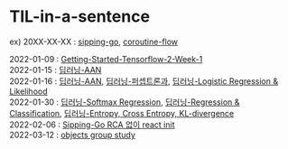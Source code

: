 # TIL-in-a-sentence
ex) 20XX-XX-XX : [sipping-go](https://github.com/ko-ing/sipping-go), [coroutine-flow](https://grizzled-saxophone-561.notion.site/6-Asynchronous-Flow-89753b90c86f4c71a452fd7514840803)

2022-01-09 : [Getting-Started-Tensorflow-2-Week-1](https://www.coursera.org/learn/getting-started-with-tensor-flow2/supplement/pfRcL/google-colab-resources)  
2022-01-15 : [딥러닝-AAN](https://www.youtube.com/watch?v=PyzBX93icz0&list=PL_iJu012NOxdDZEygsVG4jS8srnSdIgdn&index=5)  
2022-01-16 : [딥러닝-AAN](https://www.youtube.com/watch?v=2726YGYuRvU&list=PL_iJu012NOxdDZEygsVG4jS8srnSdIgdn&index=6), [딥러닝-퍼셉트론과](https://www.youtube.com/watch?v=sDkFJD3UQyY&list=PL_iJu012NOxdDZEygsVG4jS8srnSdIgdn&index=7), [딥러닝-Logistic Regression & Likelihood](https://www.youtube.com/watch?v=CzeOFc9ngwo&list=PL_iJu012NOxdDZEygsVG4jS8srnSdIgdn&index=8)  
2022-01-30 : [딥러닝-Softmax Regression](https://www.youtube.com/watch?v=NKFT3MnghJc&list=PL_iJu012NOxdDZEygsVG4jS8srnSdIgdn&index=9), [딥러닝-Regression & Classification](https://www.youtube.com/watch?v=gNRIUpjidJI&list=PL_iJu012NOxdDZEygsVG4jS8srnSdIgdn&index=10), [딥러닝-Entropy, Cross Entropy, KL-divergence](https://www.youtube.com/watch?v=z1k8HVU4Mxc&list=PL_iJu012NOxdDZEygsVG4jS8srnSdIgdn&index=11)  
2022-02-06 : [Sipping-Go RCA 없이 react init](https://github.com/ko-ing/sipping-go)  
2022-03-12 : [objects group study](https://github.com/ko-ing/objects-group-study)
